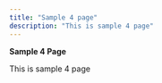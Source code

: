 ```yaml
---
title: "Sample 4 page"
description: "This is sample 4 page"
---
```

**Sample 4 Page**

This is sample 4 page

